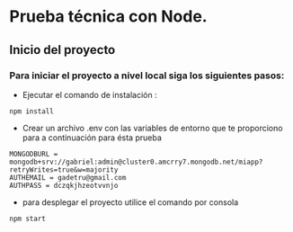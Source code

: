 # Prueba técnica con Node.
## Inicio del proyecto
### Para iniciar el proyecto a nivel local siga los siguientes pasos:
* Ejecutar el comando de instalación :
```
npm install

```

* Crear un archivo .env con las variables de entorno que te proporciono para
a continuación para ésta prueba

```
MONGODBURL = mongodb+srv://gabriel:admin@cluster0.amcrry7.mongodb.net/miapp?retryWrites=true&w=majority
AUTHEMAIL = gadetru@gmail.com
AUTHPASS = dczqkjhzeotvvnjo
```

* para desplegar el proyecto utilice el comando por consola
```
npm start
```